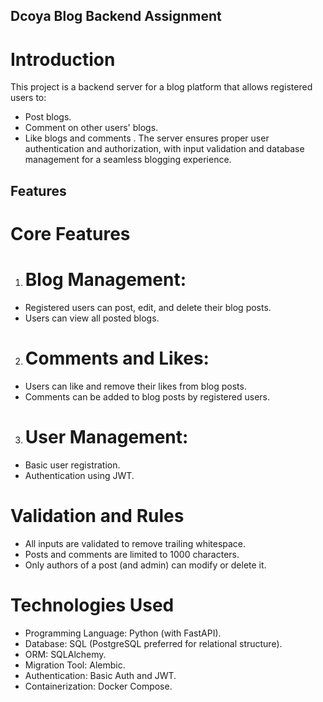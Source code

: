 ## Dcoya Blog Backend Assignment
# Introduction
This project is a backend server for a blog platform that allows registered users to:

- Post blogs.
- Comment on other users' blogs.
- Like blogs and comments .
The server ensures proper user authentication and authorization, with input validation and database management for a seamless blogging experience.

## Features
# Core Features
1. # Blog Management:

- Registered users can post, edit, and delete their blog posts.
- Users can view all posted blogs.
2. # Comments and Likes:

- Users can like and remove their likes from blog posts.
- Comments can be added to blog posts by registered users.
3. # User Management:

- Basic user registration.
- Authentication using JWT.

# Validation and Rules
- All inputs are validated to remove trailing whitespace.
- Posts and comments are limited to 1000 characters.
- Only authors of a post (and admin) can modify or delete it.

# Technologies Used
- Programming Language: Python (with FastAPI).
- Database: SQL (PostgreSQL preferred for relational structure).
- ORM: SQLAlchemy.
- Migration Tool: Alembic.
- Authentication: Basic Auth and JWT.
- Containerization: Docker Compose.


